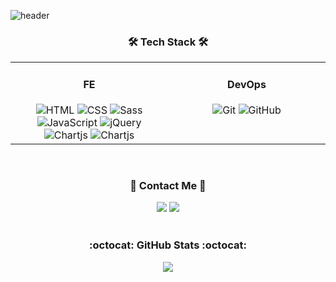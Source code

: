 ![header](https://capsule-render.vercel.app/api?type=soft&color=auto&height=200&section=header&text=Raekyu,%20Oh&fontSize=70&animation=twinkling)

<h3 align="center">🛠 Tech Stack 🛠</h3>
<table align="center">
    <tr>
        <td valign="top" width="50%">
            <h4 align="center">FE</h4>
            <div align="center">
                <img src="https://img.shields.io/badge/HTML-E34F26?style=style=flat-square&logo=html5&logoColor=white" alt="HTML" />
                <img src="https://img.shields.io/badge/CSS-1572B6?style=flat-square&logo=css3&logoColor=white" alt="CSS" />
                <img src="https://img.shields.io/badge/Sass-CC6699?style=flat-square&logo=sass&logoColor=white" alt="Sass" />
                <img src="https://img.shields.io/badge/JavaScript-F0DB4F?style=flat-square&logo=JavaScript&logoColor=white" alt="JavaScript" />
                <img src="https://img.shields.io/badge/jQuery-0769AD?style=flat-square&logo=jquery&logoColor=white" alt="jQuery" />
                <img src="https://img.shields.io/badge/Chart.js-FF6384?style=flat-square&logo=chartdotjs&logoColor=white" alt="Chartjs" />
                <img src="https://img.shields.io/badge/React-61dafb?style=flat-square&logo=React&logoColor=white" alt="Chartjs" />          
            </div>
        </td>
<!--         <td valign="top" width="33.3%">
            <h4 align="center">BE</h4>
            <div align="center">
                <img src="https://img.shields.io/badge/Node.js-339933?style=flat-square&logo=nodedotjs&logoColor=white" alt="Nodejs" />
                <img src="https://img.shields.io/badge/Express.js-000000?style=flat-square&logo=express&logoColor=white" alt="Expressjs" />
            </div>
        </td> -->
        <td valign="top" width="50%">
            <h4 align="center">DevOps</h4>
            <div align="center">
                <img src="https://img.shields.io/badge/GIT-E44C30?style=flat-square&logo=git&logoColor=white" alt="Git" />
                <img src="https://img.shields.io/badge/GitHub-100000?style=flat-square&logo=github&logoColor=white" alt="GitHub" />
            </div>
        </td>
    </tr>
</table>

<br>

<h3 align="center">📱 Contact Me 📱</h3>
<div align="center">
    <a href="mailto:dhforb1234@naver.com"><img src="https://img.shields.io/badge/Gmail-D14836?style=flat-square&logo=gmail&logoColor=white"/></a>
    <a href="https://velog.io/@dhforb123"><img src="https://img.shields.io/badge/Velog-11B48A?style=flat-square&logo=Vimeo&logoColor=white"/></a>
</div>

<br>

<h3 align="center">:octocat:  GitHub Stats  :octocat:</h3>
<div align="center"><img src="https://github-readme-stats.vercel.app/api/top-langs/?username=OhRaekyu&hide_border=true&layout=compact" align="center" /></div>
<!-- <div align="center"><img src="https://github-readme-stats.vercel.app/api?username=OhRaeKyu&show_icons=true&count_private=true&hide_border=true&theme=swift" align="center" /></div>
 -->
